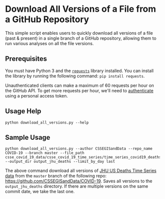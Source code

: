 # Download All Versions of a File from a GitHub Repository

This simple script enables users to quickly download all versions of a file (past & present) in a single branch of a GitHub repository, allowing them to run various analyses on all the file versions.

## Prerequisites

You must have Python 3 and the [`requests`](https://requests.readthedocs.io/en/master/) library installed. You can install the library by running the following command: `pip install requests`.

Unauthenticated clients can make a maximum of 60 requests per hour on the GitHub API. To get more requests per hour, we'll need to [authenticate](https://docs.github.com/en/rest/guides/getting-started-with-the-rest-api#authentication) using a personal access token.

## Usage Help

```
python download_all_versions.py --help
```

## Sample Usage

```
python download_all_versions.py --author CSSEGISandData --repo_name COVID-19 --branch master --file_path csse_covid_19_data/csse_covid_19_time_series/time_series_covid19_deaths_US.csv --output_dir output_jhu_deaths --limit_by_day last
```

The above command download all versions of [JHU US Deaths Time Series data](https://github.com/CSSEGISandData/COVID-19/blob/master/csse_covid_19_data/csse_covid_19_time_series/time_series_covid19_deaths_US.csv) from the `master` branch of the following repo: https://github.com/CSSEGISandData/COVID-19. Saves all versions to the `output_jhu_deaths` directory. If there are multiple versions on the same commit date, we take the last one.
